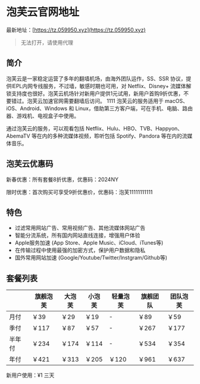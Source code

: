 # 泡芙云官网地址

最新地址：[https://tz.059950.xyz](https://tz.059950.xyz)

> 无法打开，请使用代理

## 简介

泡芙云是一家稳定运营了多年的翻墙机场，由海外团队运作，SS、SSR 协议，提供IEPL内网专线服务，不过墙，敏感时期也可用，对 Netflix、Disney+ 流媒体解锁支持度也很好。泡芙云机场针对新用户提供1元试用，新用户首购9折优惠，不要错过。泡芙云加速官网需要翻墙后访问。
1111
泡芙云的服务适用于 macOS、iOS、Android、Windows 和 Linux，借助第三方客户端，可在手机、电脑、路由器、游戏机、电视盒子中使用。

通过泡芙云的服务，可以观看包括 Netflix、Hulu、HBO、TVB、Happyon、AbemaTV 等在内的多种流媒体视频，聆听包括 Spotify、Pandora 等在内的流媒体音乐。

## 泡芙云优惠码

新春优惠：所有套餐8折优惠，优惠码：2024NY

限时优惠：首次购买可享受9折优惠价，优惠码：泡芙11111111111

## 特色

* 过滤常用网站广告、常用视频广告、其他流媒体网站广告
* 智能分流系统，所有国内网站直线连接，增强用户体验
* Apple服务加速 (App Store、Apple Music、iCloud、iTunes等)
* 在传输过程中使用最强的加密方式，保护用户数据和隐私
* 国外常用网站加速 (Google/Youtube/Twitter/Instgram/Github等)

## 套餐列表

||旗舰泡芙|大泡芙|小泡芙|轻量泡芙|旗舰团队|团队泡芙|
|----|----|----|----|----|----|----|
|月付|￥39|￥29|￥19|-|￥89|￥59|
|季付|￥117|￥87|￥57|-|￥267|￥177|
|半年付|￥234|￥174|￥114|-|￥534|￥354|
|年付|￥421|￥313|￥205|￥120|￥961|￥637|

新用户使用：¥1 三天
